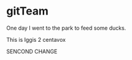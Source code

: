 # gitTeam

One day I went to the park to feed some ducks.

This is Iggis 2 centavox

SENCOND CHANGE
